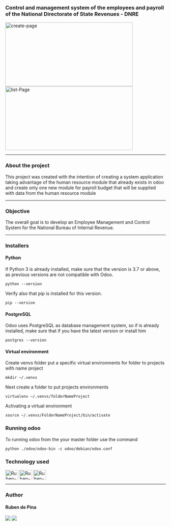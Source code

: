 <h3>Control and management system of the employees and payroll of the National Directorate of State Revenues - DNRE</h3>
<div style="display: inline_block">
    <img align="center" alt="create-page" height="200" width="400" src="https://user-images.githubusercontent.com/75695011/177131517-b272bf07-abad-4322-a140-cd53399a9a4a.png">
    <img align="center" alt="list-Page" height="200" width="400" src="https://user-images.githubusercontent.com/75695011/177131523-b2e52f92-0db1-4a32-827d-b4d9de99a757.png">
<hr>

<h3>About the project</h3>
<p>This project was created with the intention of creating a system application taking advantage of the human resource module that already exists in odoo and create only one new module for payroll budget that will be supplied with data from the human resource module</p>
<hr>

<h3>Objective</h3>
<p>The overall goal is to develop an Employee Management and Control System for the National Bureau of Internal Revenue.</p>
<hr>

<h3>Installers</h3>
<h4>Python</h4>
<p>If Python 3 is already installed, make sure that the version is 3.7 or above, as previous versions are not compatible with Odoo.

    python --version

Verify also that pip is installed for this version.

    pip --version

<h4>PostgreSQL</h4>
<p>Odoo uses PostgreSQL as database management system, so if is already installed, make sure that if you have the latest version or install him</p>

    postgres --version

<h4>Virtual environment</h4>
<p>Create venvs folder put a specific virtual environments for folder to projects with name project</p>

    mkdir ~/.venvs

<p>Next create a folder to put projects environments</p>

    virtualenv ~/.venvs/folderNameProject

<p>Activating a virtual environment</p>

    source ~/.venvs/FolderNameProject/bin/activate

<h3>Running odoo</h3>
<p>To running odoo from the your master folder use the command</p>

    python ./odoo/odoo-bin -c odoo/debian/odoo.conf

<h3>Technology used</h3>
<p><div style="display: inline_block">
    <img align="center" alt=Ruben-postgress height="30" width="40" src="https://cdn.jsdelivr.net/gh/devicons/devicon/icons/git/git-original.svg">
    <img align="center" alt=Ruben-python height="30" width="40" src="https://cdn.jsdelivr.net/gh/devicons/devicon/icons/python/python-original-wordmark.svg">
    <img align="center" alt=Ruben-postgress height="30" width="40" src="https://cdn.jsdelivr.net/gh/devicons/devicon/icons/postgresql/postgresql-original-wordmark.svg">
</div></p>
<hr>

<h3>Author</h3>
<h4>Ruben de Pina</h4>
<p><div>
    <a href="mailto: rubenpina758@gmail.com"><img src="https://img.shields.io/badge/-Gmail-%23333?style=for-the-badge&logo=gmail&logoColor=white" target="_blank"></a>
    <a href="https://www.linkedin.com/in/ruben-pina-3851b4235/" target="_blank"><img src="https://img.shields.io/badge/-LinkedIn-%230077B5?style=for-the-badge&logo=linkedin&logoColor=white" target="_blank"></a>
